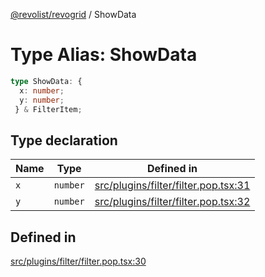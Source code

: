 [@revolist/revogrid](README.md) / ShowData

# Type Alias: ShowData

```ts
type ShowData: {
  x: number;
  y: number;
 } & FilterItem;
```

## Type declaration

| Name | Type | Defined in |
| ------ | ------ | ------ |
| `x` | `number` | [src/plugins/filter/filter.pop.tsx:31](https://github.com/revolist/revogrid/blob/786bfc578aeb724125d022c69d878eb830c54a23/src/plugins/filter/filter.pop.tsx#L31) |
| `y` | `number` | [src/plugins/filter/filter.pop.tsx:32](https://github.com/revolist/revogrid/blob/786bfc578aeb724125d022c69d878eb830c54a23/src/plugins/filter/filter.pop.tsx#L32) |

## Defined in

[src/plugins/filter/filter.pop.tsx:30](https://github.com/revolist/revogrid/blob/786bfc578aeb724125d022c69d878eb830c54a23/src/plugins/filter/filter.pop.tsx#L30)
